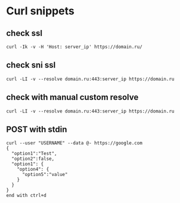 # Curl snippets

## check ssl

```Shell
curl -Ik -v -H 'Host: server_ip' https://domain.ru/
```

## check sni ssl

```Shell
curl -LI -v --resolve domain.ru:443:server_ip https://domain.ru
```

## check with manual custom resolve

```Shell
curl -LI -v --resolve domain.ru:443:server_ip https://domain.ru
```

## POST with stdin

```Shell
curl --user "USERNAME" --data @- https://google.com
{
  "option1":"Test",
  "option2":false,
  "option1": {
    "option4": {
      "option5":"value"
    }
  }
}
end with ctrl+d
```
